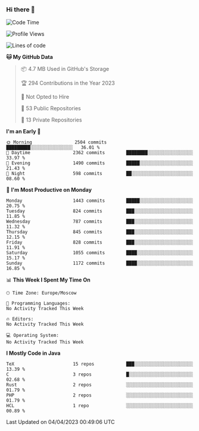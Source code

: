 ### Hi there 👋

<!--
**SemenMartynov/SemenMartynov** is a ✨ _special_ ✨ repository because its `README.md` (this file) appears on your GitHub profile.

Here are some ideas to get you started:

- 🔭 I’m currently working on ...
- 🌱 I’m currently learning ...
- 👯 I’m looking to collaborate on ...
- 🤔 I’m looking for help with ...
- 💬 Ask me about ...
- 📫 How to reach me: ...
- 😄 Pronouns: ...
- ⚡ Fun fact: ...
-->

<!--START_SECTION:waka-->
![Code Time](http://img.shields.io/badge/Code%20Time-0%20secs-blue)

![Profile Views](http://img.shields.io/badge/Profile%20Views-20-blue)

![Lines of code](https://img.shields.io/badge/From%20Hello%20World%20I%27ve%20Written-6.8%20million%20lines%20of%20code-blue)

**🐱 My GitHub Data** 

> 📦 4.7 MB Used in GitHub's Storage 
 > 
> 🏆 294 Contributions in the Year 2023
 > 
> 🚫 Not Opted to Hire
 > 
> 📜 53 Public Repositories 
 > 
> 🔑 13 Private Repositories 
 > 
**I'm an Early 🐤** 

```text
🌞 Morning                2504 commits        █████████░░░░░░░░░░░░░░░░   36.01 % 
🌆 Daytime                2362 commits        ████████░░░░░░░░░░░░░░░░░   33.97 % 
🌃 Evening                1490 commits        █████░░░░░░░░░░░░░░░░░░░░   21.43 % 
🌙 Night                  598 commits         ██░░░░░░░░░░░░░░░░░░░░░░░   08.60 % 
```
📅 **I'm Most Productive on Monday** 

```text
Monday                   1443 commits        █████░░░░░░░░░░░░░░░░░░░░   20.75 % 
Tuesday                  824 commits         ███░░░░░░░░░░░░░░░░░░░░░░   11.85 % 
Wednesday                787 commits         ███░░░░░░░░░░░░░░░░░░░░░░   11.32 % 
Thursday                 845 commits         ███░░░░░░░░░░░░░░░░░░░░░░   12.15 % 
Friday                   828 commits         ███░░░░░░░░░░░░░░░░░░░░░░   11.91 % 
Saturday                 1055 commits        ████░░░░░░░░░░░░░░░░░░░░░   15.17 % 
Sunday                   1172 commits        ████░░░░░░░░░░░░░░░░░░░░░   16.85 % 
```


📊 **This Week I Spent My Time On** 

```text
🕑︎ Time Zone: Europe/Moscow

💬 Programming Languages: 
No Activity Tracked This Week

🔥 Editors: 
No Activity Tracked This Week

💻 Operating System: 
No Activity Tracked This Week
```

**I Mostly Code in Java** 

```text
TeX                      15 repos            ███░░░░░░░░░░░░░░░░░░░░░░   13.39 % 
C                        3 repos             █░░░░░░░░░░░░░░░░░░░░░░░░   02.68 % 
Rust                     2 repos             ░░░░░░░░░░░░░░░░░░░░░░░░░   01.79 % 
PHP                      2 repos             ░░░░░░░░░░░░░░░░░░░░░░░░░   01.79 % 
HCL                      1 repo              ░░░░░░░░░░░░░░░░░░░░░░░░░   00.89 % 
```




 Last Updated on 04/04/2023 00:49:06 UTC
<!--END_SECTION:waka-->